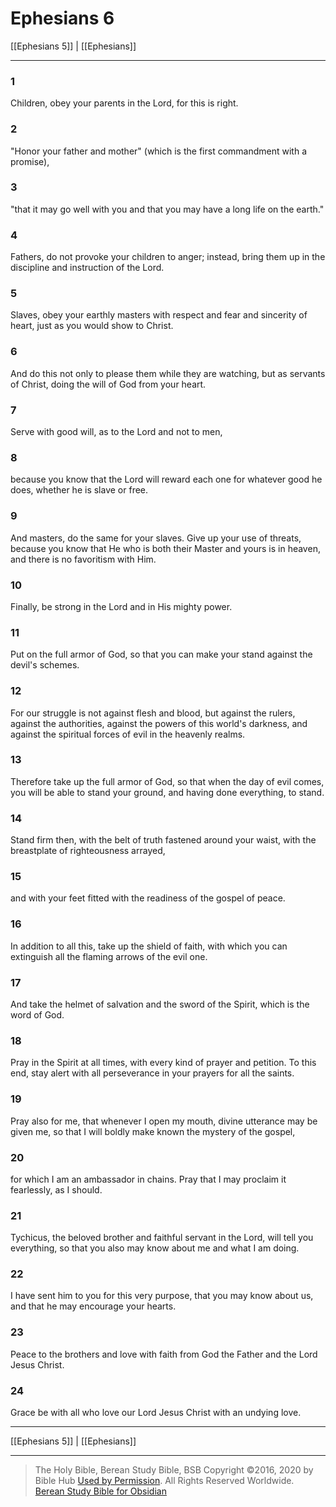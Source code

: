 # Ephesians 6

[[Ephesians 5]] | [[Ephesians]]

---

### 1
Children, obey your parents in the Lord, for this is right.

### 2
"Honor your father and mother" (which is the first commandment with a promise),

### 3
"that it may go well with you and that you may have a long life on the earth."

### 4
Fathers, do not provoke your children to anger; instead, bring them up in the discipline and instruction of the Lord.

### 5
Slaves, obey your earthly masters with respect and fear and sincerity of heart, just as you would show to Christ.

### 6
And do this not only to please them while they are watching, but as servants of Christ, doing the will of God from your heart.

### 7
Serve with good will, as to the Lord and not to men,

### 8
because you know that the Lord will reward each one for whatever good he does, whether he is slave or free.

### 9
And masters, do the same for your slaves. Give up your use of threats, because you know that He who is both their Master and yours is in heaven, and there is no favoritism with Him.

### 10
Finally, be strong in the Lord and in His mighty power.

### 11
Put on the full armor of God, so that you can make your stand against the devil's schemes.

### 12
For our struggle is not against flesh and blood, but against the rulers, against the authorities, against the powers of this world's darkness, and against the spiritual forces of evil in the heavenly realms.

### 13
Therefore take up the full armor of God, so that when the day of evil comes, you will be able to stand your ground, and having done everything, to stand.

### 14
Stand firm then, with the belt of truth fastened around your waist, with the breastplate of righteousness arrayed,

### 15
and with your feet fitted with the readiness of the gospel of peace.

### 16
In addition to all this, take up the shield of faith, with which you can extinguish all the flaming arrows of the evil one.

### 17
And take the helmet of salvation and the sword of the Spirit, which is the word of God.

### 18
Pray in the Spirit at all times, with every kind of prayer and petition. To this end, stay alert with all perseverance in your prayers for all the saints.

### 19
Pray also for me, that whenever I open my mouth, divine utterance may be given me, so that I will boldly make known the mystery of the gospel,

### 20
for which I am an ambassador in chains. Pray that I may proclaim it fearlessly, as I should.

### 21
Tychicus, the beloved brother and faithful servant in the Lord, will tell you everything, so that you also may know about me and what I am doing.

### 22
I have sent him to you for this very purpose, that you may know about us, and that he may encourage your hearts.

### 23
Peace to the brothers and love with faith from God the Father and the Lord Jesus Christ.

### 24
Grace be with all who love our Lord Jesus Christ with an undying love.

---

[[Ephesians 5]] | [[Ephesians]]

---

> The Holy Bible, Berean Study Bible, BSB
> Copyright &copy;2016, 2020 by Bible Hub
> [Used by Permission](https://berean.bible/terms.htm). All Rights Reserved Worldwide.
> [Berean Study Bible for Obsidian](https://github.com/gapmiss/berean-study-bible-for-obsidian)

